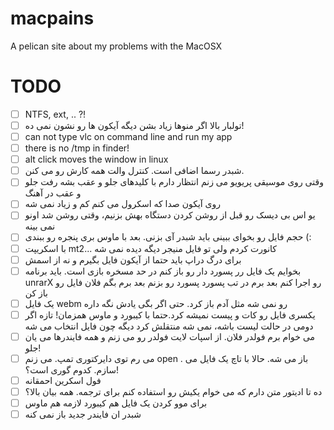 # macpains
A pelican site about my problems with the MacOSX


# TODO
- [ ] NTFS, ext, .. ?!
- [ ] تولبار بالا اگر منوها زیاد بشن دیگه آیکون ها رو نشون نمی ده!
- [ ] can not type vlc on command line and run my app
- [ ] there is no /tmp in finder!
- [ ] alt click moves the window in linux
- [ ] شبدر رسما اضافی است. کنترل و‌الت همه کارش رو می کنن.
- [ ] وقتی روی موسیقی پریویو می زنم انتظار دارم با کلیدهای جلو و عقب بشه رفت جلو و عقب در آهنگ
- [ ] روی آیکون صدا که اسکرول می کنم کم و زیاد نمی شه
- [ ] یو اس بی دیسک رو قبل از روشن کردن دستگاه بهش بزنیم، وقتی روشن شد اونو نمی بینه
- [ ] حجم فایل رو بخوای ببینی باید شبدر آی بزنی. بعد با ماوس بری پنجره رو ببندی (:
- [ ] با اسکریپت mt2...  کانورت کردم ولی تو فایل منیجر دیگه دیده نمی شه
- [ ] برای درگ دراپ باید حتما از آیکون فایل بگیرم و نه از اسمش
- [ ] بخوایم یک فایل رر پسورد دار رو باز کنم در حد مسخره بازی است. باید برنامه unrarX رو اجرا کنم بعد برم در تب پسورد پسورد رو بزنم بعد برم بگم فلان فایل رو باز کن
- [ ] یک فایل webm رو نمی شه مثل آدم باز کرد. حتی اگر بگی یادش نگه داره
- [ ] یکسری فایل رو کات و پیست نمیشه کرد.حتما با کیبورد و ماوس همزمان! تازه اگر دومی در حالت لیست باشه، نمی شه منتقلش کرد دیگه چون فایل انتخاب می شه
- [ ] می خوام برم فولدر فلان. از اسپات لایت فولدر رو می زنم و همه فایندرها می یان جلو!
- [ ] می رم توی دایرکتوری تمپ. می زنم open .  باز می شه. حالا با تاچ یک فایل می سازم. کدوم گوری است؟!
- [ ] فول اسکرین احمقانه
- [ ] ده تا ادیتور متن دارم که می خوام یکیش رو استفاده کنم برای ترجمه. همه بیان بالا؟ 
- [ ] برای موو کردن یک فایل هم کیبورد لازمه هم ماوس
- [ ] شبدر ان فایندر جدید باز نمی کنه
